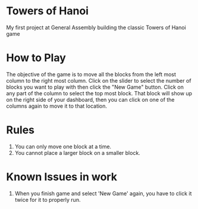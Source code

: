 # Towers of Hanoi

My first project at General Assembly building the classic Towers of Hanoi game

# How to Play

The objective of the game is to move all the blocks from the left most column to the right most column. Click on the slider to select the number of blocks you want to play with then click the "New Game" button. Click on any part of the column to select the top most block. That block will show up on the right side of your dashboard, then you can click on one of the columns again to move it to that location.

# Rules

1. You can only move one block at a time.
2. You cannot place a larger block on a smaller block.

# Known Issues in work

1. When you finish game and select 'New Game' again, you have to click it twice for it to properly run.
